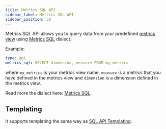 ```yaml
---
title: Metrics SQL API
sidebar_label: Metrics SQL API
sidebar_position: 50
---
```


Metrics SQL API allows you to query data from your predefined [metrics view](/build/dashboards/dashboards.md) using [Metrics SQL](./metrics-sql.md) dialect. 

Example:

```yaml
type: api
metrics_sql: SELECT dimension, measure FROM my_metrics
```

where `my_metrics` is your metrics view name, `measure` is a metrics that you have defined in the metrics view and `dimension` is a dimension defined in the metrics view.

Read more the dialect here: [Metrics SQL](./metrics-sql.md).

## Templating

It supports templating the same way as [SQL API Templating](./sql-api.md#sql-templating).

